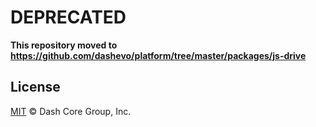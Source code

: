 # DEPRECATED

**This repository moved to https://github.com/dashevo/platform/tree/master/packages/js-drive**

## License

[MIT](LICENSE) &copy; Dash Core Group, Inc.
